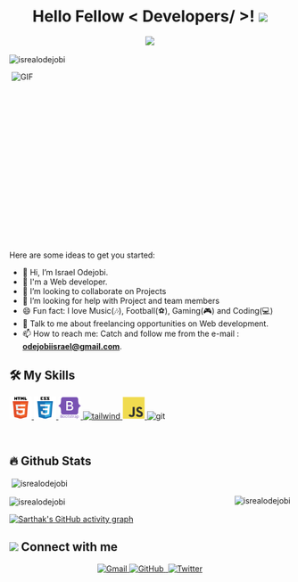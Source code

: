 <h1 align="center"> Hello Fellow < Developers/ >! <img src = "https://raw.githubusercontent.com/MartinHeinz/MartinHeinz/master/wave.gif" width = 30px></h1>

<!-- Animation Typing -->

<p align="center">
  <a href="https://github.com/DenverCoder1/readme-typing-svg"><img src="https://readme-typing-svg.herokuapp.com?font=Fira+Code&pause=1000&width=500&lines=My+name+is+Isreal.;I'm+a+Web+Developer;I+love+to+build+projects.;I+enjoy+building+fast+loading+websites;+and+softwares+with+great+UX."></a>
</p>

<!-- Profile Views -->

<p align="left"> <img src="https://komarev.com/ghpvc/?username=techieton-i&label=Profile%20views&color=0e75b6&style=flat" alt="isrealodejobi" />
</p>


<!-- Image GiF -->

<img align="right" alt="GIF" src="https://github.com/abhisheknaiidu/abhisheknaiidu/blob/master/code.gif?raw=true" width="500" height="320" />

<!-- About Me -->

Here are some ideas to get you started:

- 👋 Hi, I’m Israel Odejobi.
- 💼 I'm a Web developer.
- 👯 I’m looking to collaborate on Projects
- 🤔 I’m looking for help with Project and team members
- 😄 Fun fact: I love Music(🎶), Football(⚽), Gaming(🎮) and Coding(💻)
- 💬 Talk to me about freelancing opportunities on Web development.
- 📫 How to reach me: Catch and follow me from the  e-mail : [**odejobiisrael@gmail.com**](mailto:odejobiisrael).


## 🛠️ My Skills

<p align="left">
  <a href="https://www.w3.org/html/" target="_blank" rel="noreferrer">
    <img src="https://raw.githubusercontent.com/devicons/devicon/master/icons/html5/html5-original-wordmark.svg" alt="html5" width="40" height="40" />
  </a>
  <a href="https://www.w3schools.com/css/" target="_blank" rel="noreferrer">
    <img src="https://raw.githubusercontent.com/devicons/devicon/master/icons/css3/css3-original-wordmark.svg" alt="css3" width="40" height="40" />
  </a>
  <a href="https://getbootstrap.com" target="_blank" rel="noreferrer">
    <img src="https://raw.githubusercontent.com/devicons/devicon/master/icons/bootstrap/bootstrap-plain-wordmark.svg" alt="bootstrap" width="40" height="40" />
  </a>
  <a href="https://tailwindcss.com/" target="_blank" rel="noreferrer">
    <img src="https://www.vectorlogo.zone/logos/tailwindcss/tailwindcss-icon.svg" alt="tailwind" width="40" height="40"/>
  </a>
  <a href="https://developer.mozilla.org/en-US/docs/Web/JavaScript" target="_blank" rel="noreferrer">
    <img src="https://raw.githubusercontent.com/devicons/devicon/master/icons/javascript/javascript-original.svg" alt="javascript" width="40" height="40" />
  </a>
    <img src="https://www.vectorlogo.zone/logos/git-scm/git-scm-icon.svg" alt="git" width="40" height="40"/> 
  </a>
  </p>
  <br/>
  
  <!-- Github Stats -->

</details>

## :fire: Github Stats

<p>&nbsp;<img align="center" src="https://github-readme-stats.vercel.app/api?username=techieton-i&show_icons=true&locale=en&theme=tokyonight" alt="isrealodejobi" /></p>
<p><img align="right" src="https://github-readme-stats.vercel.app/api/top-langs?username=techieton-i&show_icons=true&locale=en&layout=compact&theme=tokyonight" alt="isrealodejobi" /></p>

<p><img align="center" src="https://github-readme-streak-stats.herokuapp.com/?user=techieton-i&&theme=tokyonight" alt="isrealodejobi" /></p>



[![Sarthak's GitHub activity graph](https://activity-graph.herokuapp.com/graph?username=techieton-i&&theme=xcode)](https://github.com/techieton-i)


<!-- Github Stats ENDs Here -->


<!-- Connect With Me -->

## <img src="https://media.giphy.com/media/iY8CRBdQXODJSCERIr/giphy.gif" width="30px"> Connect with me

<p align="center">
  <a href="mailto:odejobiisrael@gmail.com" target="_blank">
    <img img src="https://img.shields.io/badge/gmail-%23EA4335.svg?style=for-the-badge&logo=gmail&logoColor=white" alt="Gmail"/>
  </a>
  <a href="https://github.com/techieton-i" target="_blank">
    <img src="https://img.shields.io/badge/github-%23181717.svg?style=for-the-badge&logo=github&logoColor=white" alt="GitHub"/>
  </a>
  <a href="https://www.linkedin.com/in/israel-odejobi-8b16b4210" target="_blank">
    <img alt="" src="https://img.shields.io/badge/LinkedIn-0077B5?style=for-the-badge&logo=linkedin&logoColor=white" >
  </a>
  <a href="https://twitter.com/@Israel91208033" target="_blank">
    <img alt="Twitter" src="https://img.shields.io/badge/Twitter-1DA1F2?style=for-the-badge&logo=twitter&logoColor=white">
  </a>
</p>

<!-- Connect with me:END -->
